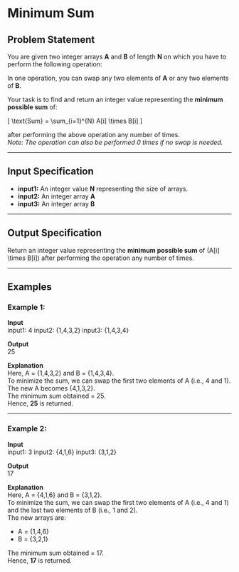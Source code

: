 # Minimum Sum

## Problem Statement
You are given two integer arrays **A** and **B** of length **N** on which you have to perform the following operation:

 In one operation, you can swap any two elements of **A** or any two elements of **B**.

Your task is to find and return an integer value representing the **minimum possible sum** of:

\[
\text{Sum} = \sum_{i=1}^{N} A[i] \times B[i]
\]

after performing the above operation any number of times.  
*Note: The operation can also be performed 0 times if no swap is needed.*

---

## Input Specification
- **input1:** An integer value **N** representing the size of arrays.
- **input2:** An integer array **A**
- **input3:** An integer array **B**

---

## Output Specification
Return an integer value representing the **minimum possible sum** of \(A[i] \times B[i]\) after performing the operation any number of times.

---

## Examples

### Example 1:
**Input**  
input1: 4
input2: {1,4,3,2}
input3: {1,4,3,4}



**Output**  
25




**Explanation**  
Here, A = {1,4,3,2} and B = {1,4,3,4}.  
To minimize the sum, we can swap the first two elements of A (i.e., 4 and 1).  
The new A becomes {4,1,3,2}.  
The minimum sum obtained = 25.  
Hence, **25** is returned.

---

### Example 2:
**Input**  
input1: 3
input2: {4,1,6}
input3: {3,1,2}



**Output**  
17



**Explanation**  
Here, A = {4,1,6} and B = {3,1,2}.  
To minimize the sum, we can swap the first two elements of A (i.e., 4 and 1) and the last two elements of B (i.e., 1 and 2).  
The new arrays are:  
- A = {1,4,6}  
- B = {3,2,1}  

The minimum sum obtained = 17.  
Hence, **17** is returned.
